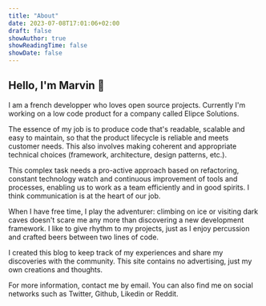 ```yaml
---
title: "About"
date: 2023-07-08T17:01:06+02:00
draft: false
showAuthor: true
showReadingTime: false
showDate: false
---
```


## Hello, I'm Marvin 👋

I am a french developper who loves open source projects. Currently I'm working on a low code product for a company called Elipce Solutions.

The essence of my job is to produce code that's readable, scalable and easy to maintain, so that the product lifecycle is reliable and meets customer needs. This also involves making coherent and appropriate technical choices (framework, architecture, design patterns, etc.).

This complex task needs a pro-active approach based on refactoring, constant technology watch and continuous improvement of tools and processes, enabling us to work as a team efficiently and in good spirits. I think communication is at the heart of our job.

When I have free time, I play the adventurer: climbing on ice or visiting dark caves doesn't scare me any more than discovering a new development framework. I like to give rhythm to my projects, just as I enjoy percussion and crafted beers between two lines of code.

I created this blog to keep track of my experiences and share my discoveries with the community. This site contains no advertising, just my own creations and thoughts.

For more information, contact me by email. You can also find me on social networks such as Twitter, Github, Likedin or Reddit.